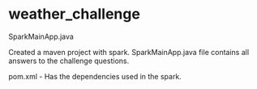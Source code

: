 # weather_challenge

SparkMainApp.java


Created a maven project with spark.
SparkMainApp.java file contains all answers to the challenge questions.

pom.xml - Has the dependencies used in the spark.

